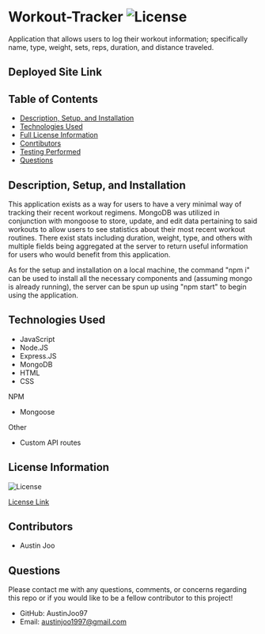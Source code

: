 # Workout-Tracker ![License](https://img.shields.io/badge/License-ISC-blue.svg)
Application that allows users to log their workout information; specifically name, type, weight, sets, reps, duration, and distance traveled.

## Deployed Site Link 


## Table of Contents

- [Description, Setup, and Installation](#description-setup-and-installation)
- [Technologies Used](#technologies-used)
- [Full License Information](#license-information)
- [Conrtibutors](#contributors)
- [Testing Performed](#testing-performed)
- [Questions](#questions)


## Description, Setup, and Installation
This application exists as a way for users to have a very minimal way of tracking their recent workout regimens. MongoDB was utilized in conjunction with mongoose to store, update, and edit data pertaining to said workouts to allow users to see statistics about their most recent workout routines. There exist stats including duration, weight, type, and others with multiple fields being aggregated at the server to return useful information for users who would benefit from this application.

As for the setup and installation on a local machine, the command "npm i" can be used to install all the necessary components and (assuming mongo is already running), the server can be spun up using "npm start" to begin using the application.


## Technologies Used
- JavaScript
- Node.JS
- Express.JS
- MongoDB
- HTML
- CSS

NPM
- Mongoose

Other
- Custom API routes 

## License Information
![License](https://img.shields.io/badge/License-ISC-blue.svg)

[License Link](https://opensource.org/licenses/ISC)


## Contributors
- Austin Joo


## Questions
Please contact me with any questions, comments, or concerns regarding this repo or if you would like to be a fellow contributor to this project!
- GitHub: AustinJoo97 
- Email: austinjoo1997@gmail.com